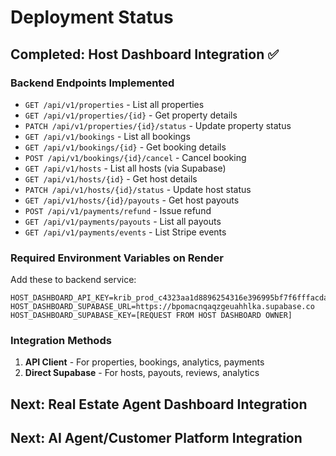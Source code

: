 # Deployment Status

## Completed: Host Dashboard Integration ✅

### Backend Endpoints Implemented
- `GET /api/v1/properties` - List all properties
- `GET /api/v1/properties/{id}` - Get property details
- `PATCH /api/v1/properties/{id}/status` - Update property status
- `GET /api/v1/bookings` - List all bookings
- `GET /api/v1/bookings/{id}` - Get booking details
- `POST /api/v1/bookings/{id}/cancel` - Cancel booking
- `GET /api/v1/hosts` - List all hosts (via Supabase)
- `GET /api/v1/hosts/{id}` - Get host details
- `PATCH /api/v1/hosts/{id}/status` - Update host status
- `GET /api/v1/hosts/{id}/payouts` - Get host payouts
- `POST /api/v1/payments/refund` - Issue refund
- `GET /api/v1/payments/payouts` - List all payouts
- `GET /api/v1/payments/events` - List Stripe events

### Required Environment Variables on Render
Add these to backend service:
```
HOST_DASHBOARD_API_KEY=krib_prod_c4323aa1d8896254316e396995bf7f6fffacdaa8985ec09da4067da37f1e6ae8
HOST_DASHBOARD_SUPABASE_URL=https://bpomacnqaqzgeuahhlka.supabase.co
HOST_DASHBOARD_SUPABASE_KEY=[REQUEST FROM HOST DASHBOARD OWNER]
```

### Integration Methods
1. **API Client** - For properties, bookings, analytics, payments
2. **Direct Supabase** - For hosts, payouts, reviews, analytics

## Next: Real Estate Agent Dashboard Integration

## Next: AI Agent/Customer Platform Integration

